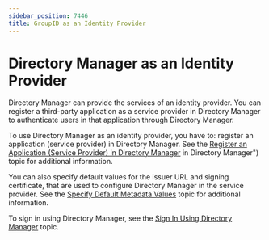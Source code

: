 ```yaml
---
sidebar_position: 7446
title: GroupID as an Identity Provider
---
```


# Directory Manager as an Identity Provider

Directory Manager can provide the services of an identity provider. You can register a third-party application as a service provider in Directory Manager to authenticate users in that application through Directory Manager.

To use Directory Manager as an identity provider, you have to: register an application (service provider) in Directory Manager. See the
[Register an Application (Service Provider) in Directory Manager](Register) in Directory Manager")
topic for additional information.

You can also specify default values for the issuer URL and signing certificate, that are used to configure Directory Manager in the service provider. See the [Specify Default Metadata Values](Metadata "Specify Default Metadata Values") topic for additional information.

To sign in using Directory Manager, see the
[Sign In Using Directory Manager](SignIn "Sign In Using Directory Manager") topic.